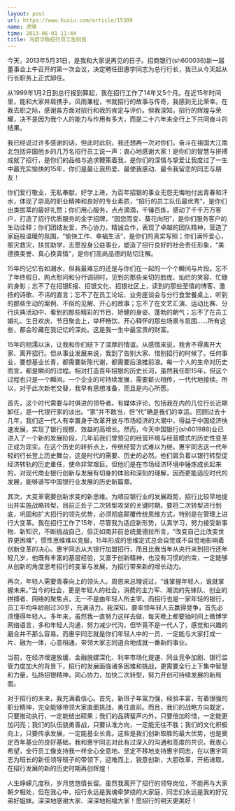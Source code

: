 ```yaml
---
layout: post
url: https://www.huxiu.com/article/15309
name: 虎嗅
time: 2013-06-01 11:44
title: 马蔚华致招行员工告别信
---
```

今天，2013年5月31日，是我和大家说再见的日子。招商银行(sh600036)新一届董事会上午召开的第一次会议，决定聘任田惠宇同志为总行行长，我已从今天起从行长职务上正式卸任。

从1999年1月2日到总行报到算起，我在招行工作了14年又5个月。在近15年时间里，能和大家并肩携手，风雨兼程，书就招行的故事与传奇，我感到无比荣幸。在我去职之际，感谢各方面对招行和我的肯定与评价。但我深知，招行的辉煌与荣耀，决不是因为我个人的能力与作用有多大，而是二十六年来全行上下共同奋斗的结果。

我已经说过许多感谢的话，但此时此刻，我还想再一次对你们，奋斗在祖国大江南北包括异国他乡的几万名招行员工说一声：衷心地感谢大家！是你们的智慧与拼搏成就了招行，是你们的品格与追求鞭策着我，是你们的深情与挚爱让我度过了一生中最充实愉快的15年，你们是最让我热爱、最使我感动、最令我留恋的同志与朋友！

你们爱行敬业，无私奉献，好学上进，为百年招银的事业无怨无悔地付出青春和汗水，体现了崇高的职业精神和良好的专业素质，“招行的员工队伍最优秀”，是你们出类拔萃的最好礼赞；你们用心服务，点点滴滴，千锤百炼，感动了千千万万客户，打造了招行优质服务的金字招牌，“因您而变、葵花向阳”，是你们服务客户的生动诠释；你们团结友爱，齐心协力，精诚合作，表现了卓越的团队精神，营造了家庭般温暖的氛围，“愉快工作、幸福生活”，是你们的真实写照；你们满怀爱心，赈灾救灾，扶贫助学，志愿投身公益事业，塑造了招行良好的社会责任形象，“美德换美誉、真心换真情”，是你们高尚品德的贴切注解。

15年的记忆有如潮水，但我最难忘的还是与你们在一起的一个个瞬间与片段。忘不了年终假日、网点慰问和分行调研时，见到的那些亲切的脸庞、灿烂的笑容、忙碌的身影；忘不了在招银E报、招银文化、招银社区上，读到的那些至情的博客、激扬的诗歌、不讳的直言；忘不了在员工论坛、业务座谈会与分行食堂餐桌上，听到的那些生动的案例、不俗的见解、开心的故事；忘不了在文艺汇演、运动比赛、分行庆典活动中，看到的那些精彩的节目、矫健的身姿、蓬勃的朝气；忘不了在员工婚礼、生日欢庆、节日聚会上，举杯畅饮、开心释怀的那些场景与氛围……所有这些，都会珍藏在我记忆的深处。这是我一生中最宝贵的财富。

15年的相濡以沫，让我和你们结下了深厚的情谊。从感情来说，我舍不得离开大家、离开招行。但从事业发展来说，我到了告别大家、惜别招行的时候了。任何事业，要想基业长青，都需要新陈代谢，都需要后浪推前浪。每一个人的生命对历史而言，都是瞬间的过程。相对打造百年招银的历史长河，虽然我任职15年，但这个过程也只是一个瞬间。一个企业的可持续发展，需要薪火相传，一代代地接续。所以，对于此次新老交替，我早有思想准备，而且是内心所愿。

首先，这个时代需要与时俱进的领导者。有媒体评论，包括我在内的几位行长近期卸任，是一代银行家的淡出。“家”并不敢当，但“代”确是我们的幸运。回顾过去十几年，我们这一代人有幸置身于改革开放与市场经济的大潮中，得益于中国经济快速发展，实现了银行规模、效益的高增长。然而，今天中国银行(sh601988)业已进入了一个新的发展阶段，几年前我们曾预见的经营环境与经营模式的历史性变革正成为现实。在这个历史的转折点上，传统经营方式难以为继。惠宇同志这一代年轻的行长登上历史舞台，这是时代的需要、历史的必然。他们肩负着以银行转型促经济转轨的历史重任，使命非常艰巨。但他们是在市场经济环境中锤炼成长起来的，对现代商业银行创新与发展有切身的体验和深刻的理解，因而更能适应时代的发展，能够谱写中国银行业发展的历史新篇章。

其次，大变革需要创新求变的新思维。为顺应银行业的发展趋势，招行比较早地提出并实施战略转型，目前正处于二次转型攻坚的关键时期。要将二次转型进行到底，巩固和扩大招行的领先优势，必须彻底颠覆传统思维方式，特别是在管理上进行大变革。我在招行工作了15年，尽管我为适应新形势，认真学习，努力接受新事物、新知识，不断挑战自己，但正如南非前总统曼德拉所言，“改变自己比改变世界更困难”，惯性思维难以克服，15年形成的思维定式总会自觉或不自觉地影响着创新变革的决心。惠宇同志从大银行加盟招行，而且比我当年从央行来到招行还年轻几岁，他既有丰富的基层经验，又富于创新精神，也没有习惯的约束，一定能够从创新的角度思考招行的变革与发展，为招行带来新的增长动力。

再次，年轻人需要青春向上的领头人。周恩来总理说过，“谁掌握年轻人，谁就掌握未来。”当今的社会，更是年轻人的社会，消费的主力军、潮流的先锋队、创业的拼搏者、网络的聚焦点，无一不是由年轻人所主宰。而招行也是一家年轻的银行，员工平均年龄刚过30岁，充满活力。我深知，要率领年轻人去赢得竞争，首先必须懂得年轻人。多年来，虽然我一直努力这样去做，每天晚上都要抽时间上微博学网络语言，多和年轻人沟通，努力减少代沟，但毕竟不是一代人了，感觉和兴趣的磨合并不那么容易。而惠宇同志就是你们年轻人中的一员，一定能与大家打成一片、融为一体，心意相通，带领大家志同道合地成就一番新的事业。

当前，在经济增速放缓、金融脱媒深化、利率市场化提速、同业竞争加剧、银行监管力度加大的背景下，招行的发展面临诸多困难和挑战，更需要全行上下集中智慧和力量，弘扬招银精神，同心协力，加快二次转型，努力开创可持续发展的新局面。

对于招行的未来，我充满着信心。首先，新班子年富力强，经验丰富，有着很强的职业精神，完全能够带领大家直面挑战，勇往直前。而且，我们的战略方向既定，只要推动执行，一定能结出硕果；我们的品牌蜚声内外，只要倍加珍惜，一定能更加闪亮；我们的队伍骁勇善战，只要认准方向，一定能无往不胜；我们的文化积极向上，只要传承发展，一定能基业长青。这些是我们创新取胜的最大优势，也是奠定百年基业的良好基础，我和惠宇同志对此有过深入的沟通和高度的共识。我衷心希望，全行员工像支持我一样全心全意地、坚定不移地支持惠宇同志，在以惠宇同志为班长的新任领导班子的带领下，迎难而上，锐意创新，大胆改革，开拓进取，在招行发展的新的历史时期再创辉煌！

人生峥嵘几度秋，岁月悠悠情长留。虽然我离开了招行的领导岗位，不能再与大家朝夕相处，但在我心中，招行永远是我魂牵梦绕的大家庭，同志们永远是我的好兄弟好姐妹。深深地感谢大家、深深地祝福大家！愿招行的明天更美好！

